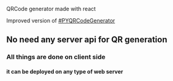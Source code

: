 QRCode generator made with react

Improved version of <a href="#">#PYQRCodeGenerator</a>

## No need any server api for QR generation
### All things are done on client side
#### it can be deployed on any type of web server